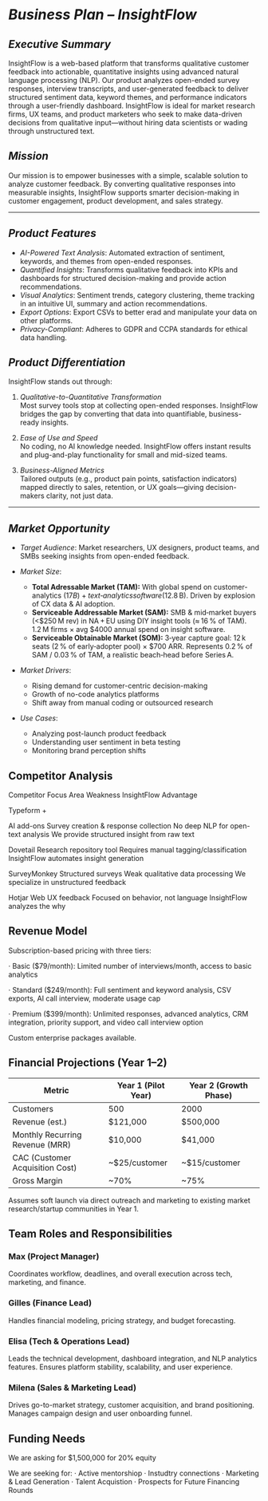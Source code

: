 # *Business Plan – InsightFlow*

## *Executive Summary*

InsightFlow is a web-based platform that transforms qualitative customer feedback into actionable, quantitative insights using advanced natural language processing (NLP). Our product analyzes open-ended survey responses, interview transcripts, and user-generated feedback to deliver structured sentiment data, keyword themes, and performance indicators through a user-friendly dashboard. InsightFlow is ideal for market research firms, UX teams, and product marketers who seek to make data-driven decisions from qualitative input—without hiring data scientists or wading through unstructured text.

## *Mission*

Our mission is to empower businesses with a simple, scalable solution to analyze customer feedback. By converting qualitative responses into measurable insights, InsightFlow supports smarter decision-making in customer engagement, product development, and sales strategy.

---

## *Product Features*

- *AI-Powered Text Analysis*: Automated extraction of sentiment, keywords, and themes from open-ended responses.
- *Quantified Insights*: Transforms qualitative feedback into KPIs and dashboards for structured decision-making and provide action recommendations.
- *Visual Analytics*: Sentiment trends, category clustering, theme tracking in an intuitive UI, summary and action recommendations.
- *Export Options*: Export CSVs to better erad and manipulate your data on other platforms.
- *Privacy-Compliant*: Adheres to GDPR and CCPA standards for ethical data handling.

## *Product Differentiation*

InsightFlow stands out through:

1. *Qualitative-to-Quantitative Transformation*  
   Most survey tools stop at collecting open-ended responses. InsightFlow bridges the gap by converting that data into quantifiable, business-ready insights.

2. *Ease of Use and Speed*  
   No coding, no AI knowledge needed. InsightFlow offers instant results and plug-and-play functionality for small and mid-sized teams.

3. *Business-Aligned Metrics*  
   Tailored outputs (e.g., product pain points, satisfaction indicators) mapped directly to sales, retention, or UX goals—giving decision-makers clarity, not just data.

---
## *Market Opportunity*

- *Target Audience*: Market researchers, UX designers, product teams, and SMBs seeking insights from open-ended feedback.


- *Market Size*:
  - __Total Adressable Market (TAM):__ With global spend on customer-analytics ($17B) + text‑analytics software ($12.8 B). Driven by explosion of CX data & AI adoption.
  - __Serviceable Addressable Market (SAM):__ SMB & mid‑market buyers (<$250 M rev) in NA + EU using DIY insight tools (≈ 16 % of TAM). 1.2 M firms × avg $4000 annual spend on insight software.
  - __Serviceable Obtainable Market (SOM):__ 3‑year capture goal: 12 k seats (2 % of early‑adopter pool) × $700 ARR. Represents 0.2 % of SAM / 0.03 % of TAM, a realistic beach‑head before Series A.


- *Market Drivers*:
  - Rising demand for customer-centric decision-making  
  - Growth of no-code analytics platforms  
  - Shift away from manual coding or outsourced research


- *Use Cases*:
  - Analyzing post-launch product feedback  
  - Understanding user sentiment in beta testing  
  - Monitoring brand perception shifts

## Competitor Analysis

Competitor Focus Area Weakness InsightFlow Advantage

Typeform +

AI add-ons Survey creation & response collection No deep NLP for open-text analysis We provide structured insight from raw text

Dovetail Research repository tool Requires manual tagging/classification InsightFlow automates insight generation

SurveyMonkey Structured surveys Weak qualitative data processing We specialize in unstructured feedback

Hotjar Web UX feedback Focused on behavior, not language InsightFlow analyzes the why


## Revenue Model

Subscription-based pricing with three tiers:

· Basic ($79/month): Limited number of interviews/month, access to basic analytics

· Standard ($249/month): Full sentiment and keyword analysis, CSV exports, AI call interview, moderate usage cap

· Premium ($399/month): Unlimited responses, advanced analytics, CRM integration, priority support, and video call interview option

Custom enterprise packages available.


## Financial Projections (Year 1–2)

| Metric                             | Year 1 (Pilot Year) | Year 2 (Growth Phase) |
| ---------------------------------- | ------------------- | --------------------- |
| Customers                          | 500                 | 2000                  |
| Revenue (est.)                     | $121,000            | $500,000              |
| Monthly Recurring Revenue (MRR)    | $10,000             | $41,000               |
| CAC (Customer Acquisition Cost)    | ~$25/customer       | ~$15/customer         |
| Gross Margin                       | ~70%                | ~75%                  |

Assumes soft launch via direct outreach and marketing to existing market research/startup communities in Year 1.

## Team Roles and Responsibilities

### Max (Project Manager) 
Coordinates workflow, deadlines, and overall execution across tech, marketing, and finance.

### Gilles (Finance Lead) 
Handles financial modeling, pricing strategy, and budget forecasting.

### Elisa (Tech & Operations Lead) 
Leads the technical development, dashboard integration, and NLP analytics features. Ensures platform stability, scalability, and user experience.

### Milena (Sales & Marketing Lead) 
Drives go-to-market strategy, customer acquisition, and brand positioning. Manages campaign design and user onboarding funnel.


## Funding Needs
We are asking for $1,500,000 for 20% equity

We are seeking for:
· Active mentorshiop
· Instudtry connections
· Marketing & Lead Generation
· Talent Acquistion
· Prospects for Future Financing Rounds